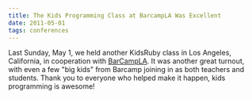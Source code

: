 ```yaml
---
title: The Kids Programming Class at BarcampLA Was Excellent
date: 2011-05-01
tags: conferences
---
```


<p class="article">
	Last Sunday, May 1, we held another KidsRuby class in Los Angeles, California, in cooperation with <a href="http://barcampla.org">BarCampLA</a>. It was another great turnout, with even a few "big kids" from Barcamp joining in as both teachers and students. Thank you to everyone who helped make it happen, kids programming is awesome!
</p>
